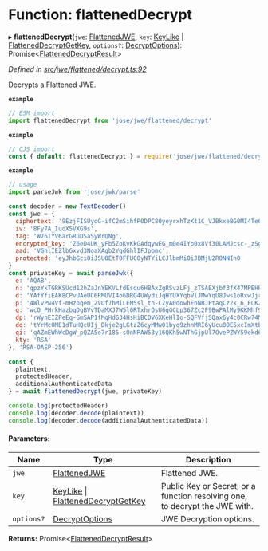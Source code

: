 # Function: flattenedDecrypt

▸ **flattenedDecrypt**(`jwe`: [FlattenedJWE](../interfaces/_types_d_.flattenedjwe.md), `key`: [KeyLike](../types/_types_d_.keylike.md) \| [FlattenedDecryptGetKey](../interfaces/_jwe_flattened_decrypt_.flatteneddecryptgetkey.md), `options?`: [DecryptOptions](../interfaces/_types_d_.decryptoptions.md)): Promise<[FlattenedDecryptResult](../interfaces/_types_d_.flatteneddecryptresult.md)\>

*Defined in [src/jwe/flattened/decrypt.ts:92](https://github.com/panva/jose/blob/v3.5.4/src/jwe/flattened/decrypt.ts#L92)*

Decrypts a Flattened JWE.

**`example`** 
```js
// ESM import
import flattenedDecrypt from 'jose/jwe/flattened/decrypt'
```

**`example`** 
```js
// CJS import
const { default: flattenedDecrypt } = require('jose/jwe/flattened/decrypt')
```

**`example`** 
```js
// usage
import parseJwk from 'jose/jwk/parse'

const decoder = new TextDecoder()
const jwe = {
  ciphertext: '9EzjFISUyoG-ifC2mSihfP0DPC80yeyrxhTzKt1C_VJBkxeBG0MI4Te61Pk45RAGubUvBpU9jm4',
  iv: '8Fy7A_IuoX5VXG9s',
  tag: 'W76IYV6arGRuDSaSyWrQNg',
  encrypted_key: 'Z6eD4UK_yFb5ZoKvKkGAdqywEG_m0e4IYo0x8Vf30LAMJcsc-_zSgIeiF82teZyYi2YYduHKoqImk7MRnoPZOlEs0Q5BNK1OgBmSOhCE8DFyqh9Zh48TCTP6lmBQ52naqoUJFMtHzu-0LwZH26hxos0GP3Dt19O379MJB837TdKKa87skq0zHaVLAquRHOBF77GI54Bc7O49d8aOrSu1VEFGMThlW2caspPRiTSePDMDPq7_WGk50izRhB3Asl9wmP9wEeaTrkJKRnQj5ips1SAZ1hDBsqEQKKukxP1HtdcopHV5_qgwU8Hjm5EwSLMluMQuiE6hwlkXGOujZLVizA',
  aad: 'VGhlIEZlbGxvd3NoaXAgb2YgdGhlIFJpbmc',
  protected: 'eyJhbGciOiJSU0EtT0FFUC0yNTYiLCJlbmMiOiJBMjU2R0NNIn0'
}
const privateKey = await parseJwk({
  e: 'AQAB',
  n: 'qpzYkTGRKSUcd12hZaJnYEKVLfdEsqu6HBAxZgRSvzLFj_zTSAEXjbf3fX47MPEHRw8NDcEXPjVOz84t4FTXYF2w2_LGWfp_myjV8pR6oUUncJjS7DhnUmTG5bpuK2HFXRMRJYz_iNR48xRJPMoY84jrnhdIFx8Tqv6w4ZHVyEvcvloPgwG3UjLidP6jmqbTiJtidVLnpQJRuFNFQJiluQXBZ1nOLC7raQshu7L9y0IatVU7vf0BPnmuSkcNNvmQkSta6ODQBPaL5-o5SW8H37vQjPDkrlJpreViNa3jqP5DB5HYUO-DMh4FegRv9gZWLDEvXpSd9A13YXCa9Q8K_w',
  d: 'YAfYfiEAK8CPvUAeUC6RMUVI4o6DRG4UWydiJqHYUXYqbVlJMwYqU8Jws1oRxwJjrkNyfYNpqcInkh_jApm-gKc7nRGRQ6QTnynlAp1ASPW7tUzPq9YzkdTXfwboa9KkXDcXN6OdUU8GpQuODYFTegBfXqSMFzeOwniI5u5G_m2I6YU1zU4x7dxaKhPSK2mJ1v-tJu88j855DYIY0AiX5uf_oa0CgaqyOOY3LaxGjV0FxrkAzYluHfQef7ux-1ocXD1aUrdj3owk48ZVEb2o-V1bMLtk415ngS-u89bABHuJ50-gIwpO-y7ofe6ik4fAd9NfD8PVKHHsrNYbC5FdAQ',
  p: '4WlvPw4Vf-mHzoqem_2VUf7hMiLEM5sl_th-CZyA0dowhEnNBJPtaqCz2k_6_ECKZ5C-KoT-EmQOBILQFJtR9SOs6fI9yZGL1OpbjGNKpWzym8iQrFcKAhFvQ_hG7Fkwz6_yRV5fKnOWSD78Rk6wuOTaXqwJS7uljvrn7SmRFpE',
  q: 'wcO_PHrkHazbqDgBVvTDaMXJ7W5l0RTxhrOsU6qGCLp367Zc2F9BwPAlMy9KKMhf9RLxgv32lGqWxVh3WQ1GSJqswSIKhfAOzmuTDjlYxqrte_TMcaVDxtRuO8Bxp5A8Y7i3VxQ_Rjfa04QLxJfiRdap4UamYWco25WKH4rkcI8',
  dp: 'rWynEIZPeEg-GmSAP1fMqHdG34HsHiBCDV6XKeHlIo-SQFVfjSQax6y4c0CRw74MPj4YcTI9H_0m48WZPiF53vcBtESR0SFPyhI9OTezWK8HwV-AH3gf1ROA3XSJbJH6ge_GoCRJZ6nid9ct1RH52WcJs0j9Je1LJURZaBhQ7mE',
  dq: 'tYrMc0ME1dTuHQcUIj_Dkje2gLGtzZ6cyMMw01byq9zhnMRI6yUcu0OE5xcImXtbhIfSJhQCYn4XcyD2-UWZs07QS0e0qlcH2Fkr9-i9B66AQWJT5qqb_P9tpKgjFIbsPdaEWJ8MxaJxcTnHuNNBWoPMuNfz7VC1FD9goTsF23s',
  qi: 'qAZmEWhWcDgW_pQZA5e7r185-sOnNPAW53y16QKh5wNThGjpUl7OvePZWY59ekd6PYwvkloNIRki6mLskP9NZ73CsAdZknSAPaAmBuNGYDabtObcigQDPFQ5DeqyAdRUrim66eN7whE5mf_XgOwVAx3-9PtfHvvmTTNezHfoZdo',
  kty: 'RSA'
}, 'RSA-OAEP-256')

const {
  plaintext,
  protectedHeader,
  additionalAuthenticatedData
} = await flattenedDecrypt(jwe, privateKey)

console.log(protectedHeader)
console.log(decoder.decode(plaintext))
console.log(decoder.decode(additionalAuthenticatedData))
```

#### Parameters:

Name | Type | Description |
------ | ------ | ------ |
`jwe` | [FlattenedJWE](../interfaces/_types_d_.flattenedjwe.md) | Flattened JWE. |
`key` | [KeyLike](../types/_types_d_.keylike.md) \| [FlattenedDecryptGetKey](../interfaces/_jwe_flattened_decrypt_.flatteneddecryptgetkey.md) | Public Key or Secret, or a function resolving one, to decrypt the JWE with. |
`options?` | [DecryptOptions](../interfaces/_types_d_.decryptoptions.md) | JWE Decryption options.  |

**Returns:** Promise<[FlattenedDecryptResult](../interfaces/_types_d_.flatteneddecryptresult.md)\>
